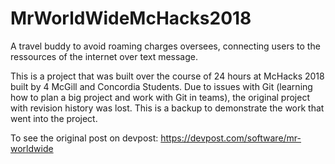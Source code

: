 # MrWorldWideMcHacks2018
A travel buddy to avoid roaming charges oversees, connecting users to the ressources of the internet over text message.

This is a project that was built over the course of 24 hours at McHacks 2018 built by 4 McGill and Concordia Students. Due to issues with Git (learning how to plan a big project and work with Git in teams), the original project with revision history was lost. This is a backup to demonstrate the work that went into the project.

To see the original post on devpost: https://devpost.com/software/mr-worldwide
